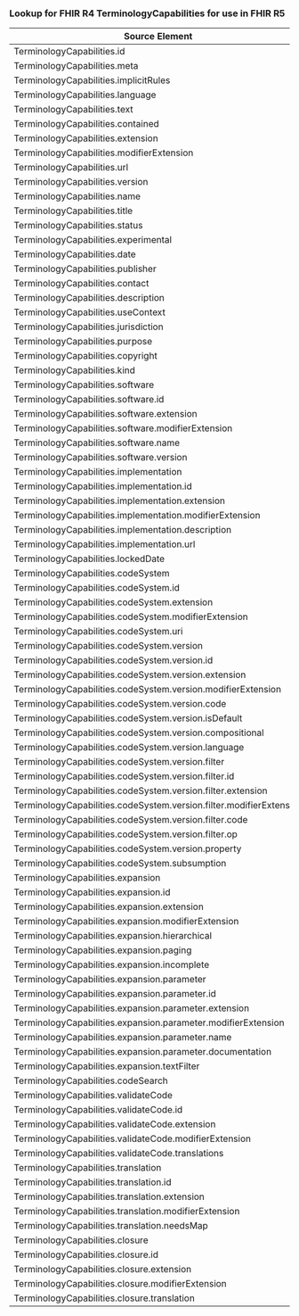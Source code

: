 ### Lookup for FHIR R4 TerminologyCapabilities for use in FHIR R5

| Source Element | Usage | Target |
| -------------- | ----- | ------ |
| TerminologyCapabilities.id | UseElementSameName | TerminologyCapabilities.id |
| TerminologyCapabilities.meta | UseElementSameName | TerminologyCapabilities.meta |
| TerminologyCapabilities.implicitRules | UseElementSameName | TerminologyCapabilities.implicitRules |
| TerminologyCapabilities.language | UseElementSameName | TerminologyCapabilities.language |
| TerminologyCapabilities.text | UseElementSameName | TerminologyCapabilities.text |
| TerminologyCapabilities.contained | UseElementSameName | TerminologyCapabilities.contained |
| TerminologyCapabilities.extension | UseElementSameName | TerminologyCapabilities.extension |
| TerminologyCapabilities.modifierExtension | UseElementSameName | TerminologyCapabilities.modifierExtension |
| TerminologyCapabilities.url | UseElementSameName | TerminologyCapabilities.url |
| TerminologyCapabilities.version | UseElementSameName | TerminologyCapabilities.version |
| TerminologyCapabilities.name | UseElementSameName | TerminologyCapabilities.name |
| TerminologyCapabilities.title | UseElementSameName | TerminologyCapabilities.title |
| TerminologyCapabilities.status | UseElementSameName | TerminologyCapabilities.status |
| TerminologyCapabilities.experimental | UseElementSameName | TerminologyCapabilities.experimental |
| TerminologyCapabilities.date | UseElementSameName | TerminologyCapabilities.date |
| TerminologyCapabilities.publisher | UseElementSameName | TerminologyCapabilities.publisher |
| TerminologyCapabilities.contact | UseElementSameName | TerminologyCapabilities.contact |
| TerminologyCapabilities.description | UseElementSameName | TerminologyCapabilities.description |
| TerminologyCapabilities.useContext | UseElementSameName | TerminologyCapabilities.useContext |
| TerminologyCapabilities.jurisdiction | UseElementSameName | TerminologyCapabilities.jurisdiction |
| TerminologyCapabilities.purpose | UseElementSameName | TerminologyCapabilities.purpose |
| TerminologyCapabilities.copyright | UseElementSameName | TerminologyCapabilities.copyright |
| TerminologyCapabilities.kind | UseElementSameName | TerminologyCapabilities.kind |
| TerminologyCapabilities.software | UseElementSameName | TerminologyCapabilities.software |
| TerminologyCapabilities.software.id | UseElementSameName | TerminologyCapabilities.software.id |
| TerminologyCapabilities.software.extension | UseElementSameName | TerminologyCapabilities.software.extension |
| TerminologyCapabilities.software.modifierExtension | UseElementSameName | TerminologyCapabilities.software.modifierExtension |
| TerminologyCapabilities.software.name | UseElementSameName | TerminologyCapabilities.software.name |
| TerminologyCapabilities.software.version | UseElementSameName | TerminologyCapabilities.software.version |
| TerminologyCapabilities.implementation | UseElementSameName | TerminologyCapabilities.implementation |
| TerminologyCapabilities.implementation.id | UseElementSameName | TerminologyCapabilities.implementation.id |
| TerminologyCapabilities.implementation.extension | UseElementSameName | TerminologyCapabilities.implementation.extension |
| TerminologyCapabilities.implementation.modifierExtension | UseElementSameName | TerminologyCapabilities.implementation.modifierExtension |
| TerminologyCapabilities.implementation.description | UseElementSameName | TerminologyCapabilities.implementation.description |
| TerminologyCapabilities.implementation.url | UseElementSameName | TerminologyCapabilities.implementation.url |
| TerminologyCapabilities.lockedDate | UseElementSameName | TerminologyCapabilities.lockedDate |
| TerminologyCapabilities.codeSystem | UseElementSameName | TerminologyCapabilities.codeSystem |
| TerminologyCapabilities.codeSystem.id | UseElementSameName | TerminologyCapabilities.codeSystem.id |
| TerminologyCapabilities.codeSystem.extension | UseElementSameName | TerminologyCapabilities.codeSystem.extension |
| TerminologyCapabilities.codeSystem.modifierExtension | UseElementSameName | TerminologyCapabilities.codeSystem.modifierExtension |
| TerminologyCapabilities.codeSystem.uri | UseElementSameName | TerminologyCapabilities.codeSystem.uri |
| TerminologyCapabilities.codeSystem.version | UseElementSameName | TerminologyCapabilities.codeSystem.version |
| TerminologyCapabilities.codeSystem.version.id | UseElementSameName | TerminologyCapabilities.codeSystem.version.id |
| TerminologyCapabilities.codeSystem.version.extension | UseElementSameName | TerminologyCapabilities.codeSystem.version.extension |
| TerminologyCapabilities.codeSystem.version.modifierExtension | UseElementSameName | TerminologyCapabilities.codeSystem.version.modifierExtension |
| TerminologyCapabilities.codeSystem.version.code | UseElementSameName | TerminologyCapabilities.codeSystem.version.code |
| TerminologyCapabilities.codeSystem.version.isDefault | UseElementSameName | TerminologyCapabilities.codeSystem.version.isDefault |
| TerminologyCapabilities.codeSystem.version.compositional | UseElementSameName | TerminologyCapabilities.codeSystem.version.compositional |
| TerminologyCapabilities.codeSystem.version.language | UseElementSameName | TerminologyCapabilities.codeSystem.version.language |
| TerminologyCapabilities.codeSystem.version.filter | UseElementSameName | TerminologyCapabilities.codeSystem.version.filter |
| TerminologyCapabilities.codeSystem.version.filter.id | UseElementSameName | TerminologyCapabilities.codeSystem.version.filter.id |
| TerminologyCapabilities.codeSystem.version.filter.extension | UseElementSameName | TerminologyCapabilities.codeSystem.version.filter.extension |
| TerminologyCapabilities.codeSystem.version.filter.modifierExtension | UseElementSameName | TerminologyCapabilities.codeSystem.version.filter.modifierExtension |
| TerminologyCapabilities.codeSystem.version.filter.code | UseElementSameName | TerminologyCapabilities.codeSystem.version.filter.code |
| TerminologyCapabilities.codeSystem.version.filter.op | UseElementSameName | TerminologyCapabilities.codeSystem.version.filter.op |
| TerminologyCapabilities.codeSystem.version.property | UseElementSameName | TerminologyCapabilities.codeSystem.version.property |
| TerminologyCapabilities.codeSystem.subsumption | UseElementSameName | TerminologyCapabilities.codeSystem.subsumption |
| TerminologyCapabilities.expansion | UseElementSameName | TerminologyCapabilities.expansion |
| TerminologyCapabilities.expansion.id | UseElementSameName | TerminologyCapabilities.expansion.id |
| TerminologyCapabilities.expansion.extension | UseElementSameName | TerminologyCapabilities.expansion.extension |
| TerminologyCapabilities.expansion.modifierExtension | UseElementSameName | TerminologyCapabilities.expansion.modifierExtension |
| TerminologyCapabilities.expansion.hierarchical | UseElementSameName | TerminologyCapabilities.expansion.hierarchical |
| TerminologyCapabilities.expansion.paging | UseElementSameName | TerminologyCapabilities.expansion.paging |
| TerminologyCapabilities.expansion.incomplete | UseElementSameName | TerminologyCapabilities.expansion.incomplete |
| TerminologyCapabilities.expansion.parameter | UseElementSameName | TerminologyCapabilities.expansion.parameter |
| TerminologyCapabilities.expansion.parameter.id | UseElementSameName | TerminologyCapabilities.expansion.parameter.id |
| TerminologyCapabilities.expansion.parameter.extension | UseElementSameName | TerminologyCapabilities.expansion.parameter.extension |
| TerminologyCapabilities.expansion.parameter.modifierExtension | UseElementSameName | TerminologyCapabilities.expansion.parameter.modifierExtension |
| TerminologyCapabilities.expansion.parameter.name | UseElementSameName | TerminologyCapabilities.expansion.parameter.name |
| TerminologyCapabilities.expansion.parameter.documentation | UseElementSameName | TerminologyCapabilities.expansion.parameter.documentation |
| TerminologyCapabilities.expansion.textFilter | UseElementSameName | TerminologyCapabilities.expansion.textFilter |
| TerminologyCapabilities.codeSearch | UseElementSameName | TerminologyCapabilities.codeSearch |
| TerminologyCapabilities.validateCode | UseElementSameName | TerminologyCapabilities.validateCode |
| TerminologyCapabilities.validateCode.id | UseElementSameName | TerminologyCapabilities.validateCode.id |
| TerminologyCapabilities.validateCode.extension | UseElementSameName | TerminologyCapabilities.validateCode.extension |
| TerminologyCapabilities.validateCode.modifierExtension | UseElementSameName | TerminologyCapabilities.validateCode.modifierExtension |
| TerminologyCapabilities.validateCode.translations | UseElementSameName | TerminologyCapabilities.validateCode.translations |
| TerminologyCapabilities.translation | UseElementSameName | TerminologyCapabilities.translation |
| TerminologyCapabilities.translation.id | UseElementSameName | TerminologyCapabilities.translation.id |
| TerminologyCapabilities.translation.extension | UseElementSameName | TerminologyCapabilities.translation.extension |
| TerminologyCapabilities.translation.modifierExtension | UseElementSameName | TerminologyCapabilities.translation.modifierExtension |
| TerminologyCapabilities.translation.needsMap | UseElementSameName | TerminologyCapabilities.translation.needsMap |
| TerminologyCapabilities.closure | UseElementSameName | TerminologyCapabilities.closure |
| TerminologyCapabilities.closure.id | UseElementSameName | TerminologyCapabilities.closure.id |
| TerminologyCapabilities.closure.extension | UseElementSameName | TerminologyCapabilities.closure.extension |
| TerminologyCapabilities.closure.modifierExtension | UseElementSameName | TerminologyCapabilities.closure.modifierExtension |
| TerminologyCapabilities.closure.translation | UseElementSameName | TerminologyCapabilities.closure.translation |
